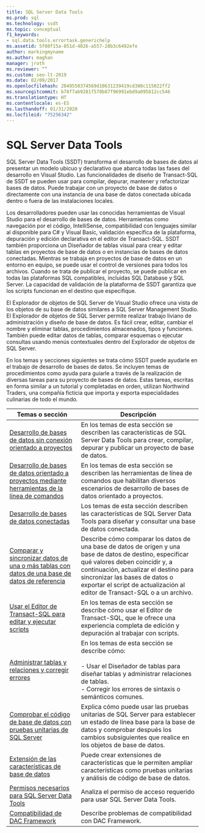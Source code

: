 ```yaml
---
title: SQL Server Data Tools
ms.prod: sql
ms.technology: ssdt
ms.topic: conceptual
f1_keywords:
- sql.data.tools.errortask.generichelp
ms.assetid: 5f08f15a-851d-4026-a557-28b3c6492efe
author: markingmyname
ms.author: maghan
manager: jroth
ms.reviewer: “”
ms.custom: seo-lt-2019
ms.date: 02/09/2017
ms.openlocfilehash: 2049550374569d10631239419cd380c115022ff2
ms.sourcegitcommit: b78f7ab9281f570b87f96991ebd9a095812cc546
ms.translationtype: HT
ms.contentlocale: es-ES
ms.lasthandoff: 01/31/2020
ms.locfileid: "75256342"
---
```

# <a name="sql-server-data-tools"></a>SQL Server Data Tools

SQL Server Data Tools (SSDT) transforma el desarrollo de bases de datos al presentar un modelo ubicuo y declarativo que abarca todas las fases del desarrollo en Visual Studio. Las funcionalidades de diseño de Transact\-SQL de SSDT se pueden usar para compilar, depurar, mantener y refactorizar bases de datos. Puede trabajar con un proyecto de base de datos o directamente con una instancia de una base de datos conectada ubicada dentro o fuera de las instalaciones locales.  
  
Los desarrolladores pueden usar las conocidas herramientas de Visual Studio para el desarrollo de bases de datos. Herramientas como navegación por el código, IntelliSense, compatibilidad con lenguajes similar al disponible para C# y Visual Basic, validación específica de la plataforma, depuración y edición declarativa en el editor de Transact\-SQL. SSDT también proporciona un Diseñador de tablas visual para crear y editar tablas en proyectos de base de datos o en instancias de bases de datos conectadas. Mientras se trabaja en proyectos de base de datos en un entorno en equipo, se puede usar el control de versiones para todos los archivos. Cuando se trata de publicar el proyecto, se puede publicar en todas las plataformas SQL compatibles, incluidas SQL Database y SQL Server. La capacidad de validación de la plataforma de SSDT garantiza que los scripts funcionan en el destino que especifique.  
  
El Explorador de objetos de SQL Server de Visual Studio ofrece una vista de los objetos de su base de datos similares a SQL Server Management Studio. El Explorador de objetos de SQL Server permite realizar trabajo liviano de administración y diseño de base de datos. Es fácil crear, editar, cambiar el nombre y eliminar tablas, procedimientos almacenados, tipos y funciones. También puede editar datos de tablas, comparar esquemas o ejecutar consultas usando menús contextuales dentro del Explorador de objetos de SQL Server.  
  
En los temas y secciones siguientes se trata cómo SSDT puede ayudarle en el trabajo de desarrollo de bases de datos. Se incluyen temas de procedimientos como ayuda para guiarle a través de la realización de diversas tareas para su proyecto de bases de datos. Estas tareas, escritas en forma similar a un tutorial y completadas en orden, utilizan Northwind Traders, una compañía ficticia que importa y exporta especialidades culinarias de todo el mundo.  
  
|Temas o sección|Descripción|  
|-------------------|---------------|  
|[Desarrollo de bases de datos sin conexión orientado a proyectos](../ssdt/project-oriented-offline-database-development.md)|En los temas de esta sección se describen las características de SQL Server Data Tools para crear, compilar, depurar y publicar un proyecto de base de datos.|  
|[Desarrollo de bases de datos orientado a proyectos mediante herramientas de la línea de comandos](../ssdt/project-oriented-database-development-using-command-line-tools.md)|En los temas de esta sección se describen las herramientas de línea de comandos que habilitan diversos escenarios de desarrollo de bases de datos orientado a proyectos.|  
|[Desarrollo de bases de datos conectadas](../ssdt/connected-database-development.md)|Los temas de esta sección describen las características de SQL Server Data Tools para diseñar y consultar una base de datos conectada.|  
|[Comparar y sincronizar datos de una o más tablas con datos de una base de datos de referencia](../ssdt/compare-and-synchronize-data-in-tables-with-data-in-reference-database.md)|Describe cómo comparar los datos de una base de datos de origen y una base de datos de destino, especificar qué valores deben coincidir y, a continuación, actualizar el destino para sincronizar las bases de datos o exportar el script de actualización al editor de Transact\-SQL o a un archivo.|  
|[Usar el Editor de Transact-SQL para editar y ejecutar scripts](../ssdt/use-transact-sql-editor-to-edit-and-execute-scripts.md)|En los temas de esta sección se describe cómo usar el Editor de Transact\-SQL, que le ofrece una experiencia completa de edición y depuración al trabajar con scripts.|  
|[Administrar tablas y relaciones y corregir errores](../ssdt/manage-tables-relationships-and-fix-errors.md)|En los temas de esta sección se describe cómo:<br /><br />- Usar el Diseñador de tablas para diseñar tablas y administrar relaciones de tablas.<br />- Corregir los errores de sintaxis o semánticos comunes.|  
|[Comprobar el código de base de datos con pruebas unitarias de SQL Server](../ssdt/verifying-database-code-by-using-sql-server-unit-tests.md)|Explica cómo puede usar las pruebas unitarias de SQL Server para establecer un estado de línea base para la base de datos y comprobar después los cambios subsiguientes que realice en los objetos de base de datos.|  
|[Extensión de las características de base de datos](../ssdt/extending-the-database-features.md)|Puede crear extensiones de características que le permiten ampliar características como pruebas unitarias y análisis de código de base de datos.|  
|[Permisos necesarios para SQL Server Data Tools](../ssdt/required-permissions-for-sql-server-data-tools.md)|Analiza el permiso de acceso requerido para usar SQL Server Data Tools.|  
|[Compatibilidad de DAC Framework](../ssdt/dac-framework-compatibility.md)|Describe problemas de compatibilidad con DAC Framework.|  
  

  
